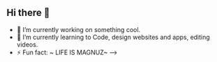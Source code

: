 ## Hi there 👋

- 🔭 I’m currently working on something cool.
- 🌱 I’m currently learning to Code, design websites and apps, editing videos.
- ⚡ Fun fact: ~ LIFE IS MAGNUZ~
-->
